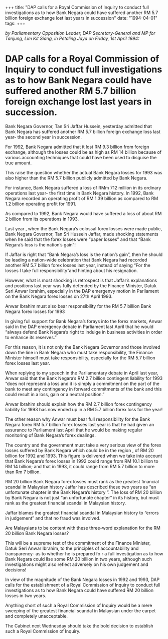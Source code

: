 +++ 
title: "DAP calls for a Royal Commission of Inquiry to conduct full investigations as to how Bank Negara could have suffered another RM 5.7 billion foreign exchange lost last years in succession"
date: "1994-04-01"
tags:
+++

_by Parliamentary Opposition Leader, DAP Secretary-General and MP for Tanjung, Lim Kit Siang, in Petaling Jaya on Friday, 1st April 1994:_

# DAP calls for a Royal Commission of Inquiry to conduct full investigations as to how Bank Negara could have suffered another RM 5.7 billion foreign exchange lost last years in succession.

Bank Negara Governor, Tan Sri Jaffar Hussein, yesterday admitted that Bank Negara has suffered another RM 5.7 billion foreign exchange loss last year- the second year in succession. </u>

For 1992, Bank Negara admitted that it lost RM 9.3 billion from foreign exchange, although the losses could be as high as RM 14 billion because of various accounting techniques that could have been used to disguise the true amount.

This raise the question whether the actual Bank Negara losses for 1993 was also higher than the RM 5.7 billion publicly admitted by Bank Negara. 

For instance, Bank Negara suffered a loss of RMm 712 million in its ordinary operations last year- the first time in Bank Negara history. In 1992, Bank Negara recorded an operating profit of RM 1.39 billion as compared to RM 1.2 billion operating profit for 1991.

As compared to 1992, Bank Negara would have suffered a loss of about RM 2 billion from its operations in 1993.

Last year , when the Bank Negara’s colossal forex losses were made public, Bank Negara Governor, Tan Sri Hussein Jaffar, made shocking statements when he said that the forex losses were “paper losses” and that “Bank Negara’s loss is the nation’s gain”!

If Jaffar is right that “Bank Negara’s loss is the nation’s gain”, then he should be leading a nation-wide celebration that Bank Negara had recorded another RM 5.7 billion forex losses last year, instead of saying “For the losses I take full responsibility”and hinting about his resignation.

However, what is most shocking is retrospect is that Jaffar’s explanations and positions last year was fully defended by the Finance Minister, Datuk Seri Anwar Ibrahim, especially in the DAP emergenvy motion in Parliament on the Bank Negara forex losses on 27th April 1993.

Anwar Ibrahim must also bear responsibility for the RM 5.7 billion Bank Negara forex losses for 1993

In giving full support for Bank Negara’s forays into the forex markets, Anwar said in the DAP emergency debate in Parliament last April that he would “always defend Bank Negara’s right to indulge in business activities in order to enhance its reserves.”

For this reason, it is not only the Bank Negara Governor and those involved down the line in Bank Negara who must take responsibility, the Finance Minister himself must take responsibility, especially for the RM 5.7 billion forex losses last year.

When replying to my speech in the Parliamentary debate in April last year, Anwar said that the Bank Negara’s RM 2.7 billion contingent liability for 1993 “does not represent a loss and it is simply a commitment on the part of the bank to meet any contingency in forward commitments of the bank and this could result in a loss, gain or a neutral position.”

Anwar Ibrahim should explain how the RM 2.7 billion forex contingency liability for 1993 has now ended up in a RM 5.7 billion forex loss for the year!

The other reason why Anwar must bear full responsibility for the Bank Negara forex RM 5.7 billion forex losses last year is that he had given an assurance to Parliament last April that he would be making regular monitoring of Bank Negara’s forex dealings.

The country and the government must take a very serious view of the forex losses suffered by Bank Negara which could be in the region , of RM 20 billion for 1992 and 1993. This figure is delivered when we take into account that Bank Negara’s forex losses in 1992 could range from RM 10.1 billion to RM 14 billion; and that in 1993, it could range from RM 5.7 billion to more than Rm 7 billion.

RM 20 billion Bank Negara forex losses must rank as the greatest financial scandal in Malaysian history
Jaffar has described these two years as “an unfortunate chapter in the Bank Negara’s history ”. The loss of RM 20 billion by Bank Negara is not just “an unfortunate chapter” in its history, but must rank as the greatest financial scandal in Malaysian history.

Jaffar blames the greatest financial scandal in Malaysian history to “errors in judgement” and that no fraud was involved.

Are Malaysians to be content with these three-word explanation for the RM 20 billion Bank Negara losses?

This will be a supreme test of the commitment of the Finance Minister, Datuk Seri Anwar Ibrahim,  to the principles of accountability and transparency- as to whether he is prepared fo r a full investigation as to how Bank Negara could llse some RM 20 billion in two years, although such investigations might also reflect adversely on his own judgement and decisions!

In view of the magnitude of the Bank Negara losses in 1992 and 1993, DAP calls for the establishment of a Royal Commission of Inquiry to conduct full investigations as to how Bank Negara could have suffered RM 20 billion losses in two years.

Anything short of such a Royal Commission of Inquiry would be a mere sweeping of the greatest financial scandal in Malaysian under the carpet and completely unacceptable.

The Cabinet next Wednesday should take the bold decision to establish such a Royal Commission of Inquiry.
 
